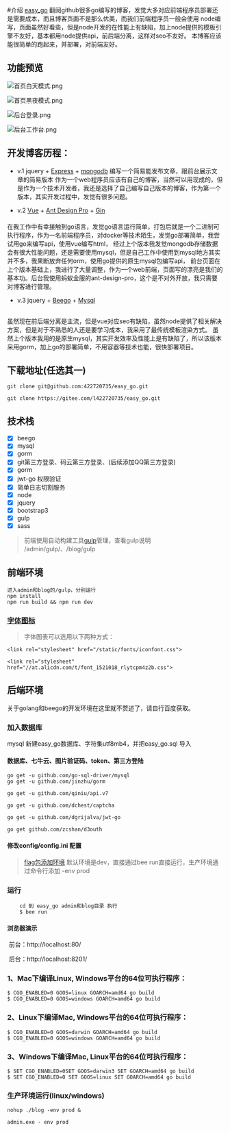 #介绍
[easy_go](https://github.com/422720735/easy_go)
翻阅github很多go编写的博客，发觉大多对应前端程序员部署还是需要成本，而且博客页面不是那么优美，而我们前端程序员一般会使用
node编写，页面虽然好看些，但是node开发的在性能上有缺陷，加上node提供的模板引擎不友好，基本都用node提供api，前后端分离，这样对seo不友好。
本博客应该能很简单的跑起来，并部署，对前端友好。
## 功能预览
![首页白天模式.png](http://assets.cdbob.cn/%E9%A6%96%E9%A1%B5%E7%99%BD%E5%A4%A9%E6%A8%A1%E5%BC%8F.png)

![首页黑夜模式.png](http://assets.cdbob.cn/%E9%A6%96%E9%A1%B5%E9%BB%91%E5%A4%9C%E6%A8%A1%E5%BC%8F.png)

![后台登录.png](http://assets.cdbob.cn/%E5%90%8E%E5%8F%B0%E7%99%BB%E5%BD%95%E9%A1%B5.png)

![后台工作台.png](http://assets.cdbob.cn/%E5%90%8E%E5%8F%B0%E5%B7%A5%E4%BD%9C%E5%8F%B0.png)

## 开发博客历程：
- v.1 jquery + [Express](https://www.expressjs.com.cn/) + [mongodb](https://www.mongodb.org.cn/) 编写一个简易能发布文章，跟前台展示文章的简易版本
作为一个web程序员应该有自己的博客，当然可以用现成的，但是作为一个技术开发者，我还是选择了自己编写自己版本的博客，作为第一个版本，其实开发过程中，发觉有很多问题。

- v.2 [Vue](https://cn.vuejs.org/) + [Ant Design Pro](https://pro.ant.design/) + [Gin](https://github.com/gin-gonic/gin)
####
在我工作中有幸接触到go语言，发觉go语言运行简单，打包后就是一个二进制可执行程序，作为一名前端程序员，对docker等技术陌生，发觉go部署简单，我尝试用go来编写api，使用vue编写html，
经过上个版本我发觉mongodb存储数据会有很大性能问题，还是需要使用mysql，但是自己工作中使用到mysql地方其实并不多，我果断放弃任何orm，使用go提供的原生mysql包编写api，
前台页面在上个版本基础上，我进行了大量调整，作为一个web前端，页面写的漂亮是我们的基本功。后台我使用蚂蚁金服的ant-design-pro，这个是不对外开放，我只需要对博客进行管理。


- v.3 jquery + [Beego](https://beego.me/) + [Mysql](https://www.mysql.com/)
##
虽然现在前后端分离是主流，但是vue对应seo有缺陷，虽然node提供了相关解决方案，但是对于不熟悉的人还是要学习成本，我采用了最传统模板渲染方式。
虽然上个版本我用的是原生mysql，其实开发效率及性能上是有缺陷了，所以该版本采用gorm，加上go的部署简单，不用容器等技术也能，很快部署项目。

## 下载地址(任选其一)

```
git clone git@github.com:422720735/easy_go.git

git clone https://gitee.com/l422720735/easy_go.git
```

## 技术栈
- [x] beego
- [x] mysql
- [x] gorm
- [x] git第三方登录、码云第三方登录、(后续添加QQ第三方登录)
- [x] gorm
- [x] jwt-go 权限验证
- [x] 简单日志切割服务
- [x] node
- [x] jquery
- [x] bootstrap3
- [x] gulp
- [x] sass

> 前端使用自动构建工具[gulp](https://www.gulpjs.com.cn/)管理，查看gulp说明 /admin/gulp/、/blog/gulp

## 前端环境
``` 
进入admin和blog的/gulp，分别运行
npm install
npm run build && npm run dev
```

### [字体图标](https://www.iconfont.cn/)
> 字体图表可以选用以下两种方式：

```
<link rel="stylesheet" href="/static/fonts/iconfont.css">

<link rel="stylesheet" href="//at.alicdn.com/t/font_1521018_rlytcpm4z2b.css">
```

## 后端环境
关于golang和beego的开发环境在这里就不赘述了，请自行百度获取。

### 加入数据库
mysql 新建easy_go数据库、字符集utf8mb4，并把easy_go.sql 导入


#### 数据库、七牛云、图片验证码、token、第三方登陆
```
go get -u github.com/go-sql-driver/mysql
go get -u github.com/jinzhu/gorm

go get -u github.com/qiniu/api.v7

go get -u github.com/dchest/captcha

go get -u github.com/dgrijalva/jwt-go

go get github.com/zcshan/d3outh
```

#### 修改config/config.ini 配置
> [flag包添加环境](https://www.letianbiji.com/go/go-pkg-flag.html) 默认环境是dev，直接通过bee run直接运行，生产环境通过命令行添加 -env prod

### 运行
```
    cd 到 easy_go admin和blog目录 执行
    $ bee run
```

#### 浏览器演示

​	前台：http://localhost:80/

​	后台：http://localhost:8201/

### 1、Mac下编译Linux, Windows平台的64位可执行程序：
```
$ CGO_ENABLED=0 GOOS=linux GOARCH=amd64 go build
$ CGO_ENABLED=0 GOOS=windows GOARCH=amd64 go build
```

### 2、Linux下编译Mac, Windows平台的64位可执行程序：
```
$ CGO_ENABLED=0 GOOS=darwin GOARCH=amd64 go build
$ CGO_ENABLED=0 GOOS=windows GOARCH=amd64 go build
```
### 3、Windows下编译Mac, Linux平台的64位可执行程序：
```
$ SET CGO_ENABLED=0SET GOOS=darwin3 SET GOARCH=amd64 go build
$ SET CGO_ENABLED=0 SET GOOS=linux SET GOARCH=amd64 go build
```

### 生产环境运行(linux/windows)
```
nohup ./blog -env prod &

admin.exe - env prod
```